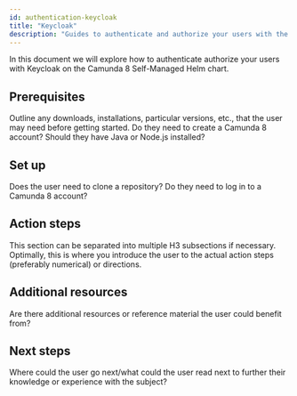 ```yaml
---
id: authentication-keycloak
title: "Keycloak"
description: "Guides to authenticate and authorize your users with the Camunda Platform 8 Self-Managed Helm chart."
---
```


In this document we will explore how to authenticate authorize your users with Keycloak on the Camunda 8 Self-Managed Helm chart.

## Prerequisites

Outline any downloads, installations, particular versions, etc., that the user may need before getting started. Do they need to create a Camunda 8 account? Should they have Java or Node.js installed?

## Set up

Does the user need to clone a repository? Do they need to log in to a Camunda 8 account?

## Action steps

This section can be separated into multiple H3 subsections if necessary. Optimally, this is where you introduce the user to the actual action steps (preferably numerical) or directions.

## Additional resources

Are there additional resources or reference material the user could benefit from?

## Next steps

Where could the user go next/what could the user read next to further their knowledge or experience with the subject?
